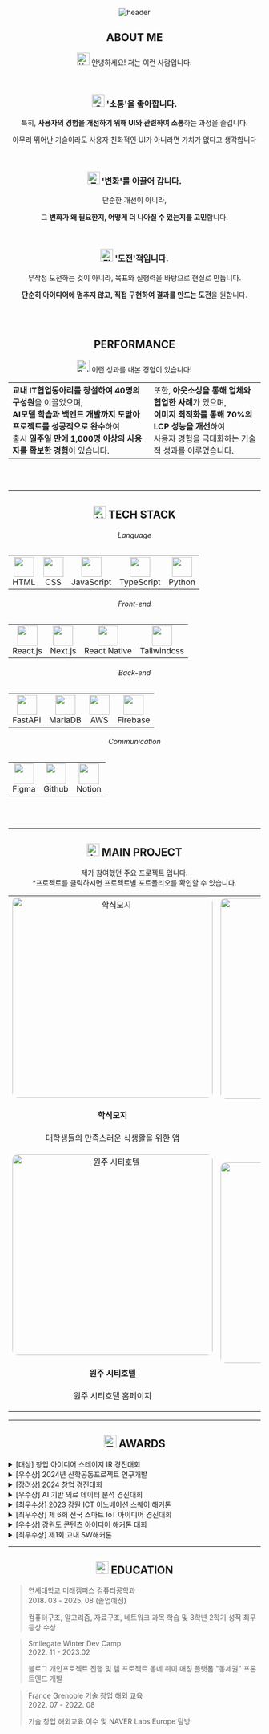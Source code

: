 
<div align="center">
  
![header](https://capsule-render.vercel.app/api?type=venom&color=timeGradient&height=500&text=소통과%20협업으로%20가치를%20만드는&desc=프론트엔드%20개발자%20우명규입니다&animation=fadeIn&fontSize=50&descSize=30&fontColor=FFFFFF)

</div>
<h2 align="center">ABOUT ME</h4>
<div align="center">
    <p align="center"><img src="https://raw.githubusercontent.com/Tarikul-Islam-Anik/Animated-Fluent-Emojis/master/Emojis/Hand%20gestures/Hand%20with%20Fingers%20Splayed%20Light%20Skin%20Tone.png" alt="Hand with Fingers Splayed Light Skin Tone" width="25" height="25" /> 안녕하세요! 저는 이런 사람입니다.</p>
    <br/>
    <div>
      <h3><img src="https://raw.githubusercontent.com/Tarikul-Islam-Anik/Animated-Fluent-Emojis/master/Emojis/Smilies/Smiling%20Face%20with%20Open%20Hands.png" alt="Smiling Face with Open Hands" width="25" height="25" /> '소통'을 좋아합니다.</h3>
      <div>
        <p>특히, <strong>사용자의 경험을 개선하기 위해 UI와 관련하여 소통</strong>하는 과정을 즐깁니다.</p>
        <p>아무리 뛰어난 기술이라도 사용자 친화적인 UI가 아니라면 가치가 없다고 생각합니다</p>
      </div>
    </div>
    <br/>
    <div>
      <h3><img src="https://raw.githubusercontent.com/Tarikul-Islam-Anik/Animated-Fluent-Emojis/master/Emojis/Smilies/Thinking%20Face.png" alt="Thinking Face" width="25" height="25" /> '변화'를 이끌어 갑니다.</h3>
      <div>
        <p>단순한 개선이 아니라,</p>
        <p>그 <strong>변화가 왜 필요한지, 어떻게 더 나아질 수 있는지를 고민</strong>합니다.</p>
      </div>
    </div>
    <br/>
    <div>
      <h3><img src="https://raw.githubusercontent.com/Tarikul-Islam-Anik/Animated-Fluent-Emojis/master/Emojis/Hand%20gestures/Flexed%20Biceps%20Light%20Skin%20Tone.png" alt="Flexed Biceps Light Skin Tone" width="25" height="25" /> '도전'적입니다.</h3>
      <div>
        <p>무작정 도전하는 것이 아니라, 목표와 실행력을 바탕으로 현실로 만듭니다.</p>
        <p><strong>단순히 아이디어에 멈추지 않고, 직접 구현하여 결과를 만드는 도전</strong>을 원합니다.</p>
      </div>
    </div>
  </div>
</div>

</br>
</br>

<h2 align="center">PERFORMANCE</h4>
<p align="center"><img src="https://raw.githubusercontent.com/Tarikul-Islam-Anik/Animated-Fluent-Emojis/master/Emojis/Activities/Bullseye.png" alt="Bullseye" width="25" height="25" /> 이런 성과를 내본 경험이 있습니다!</p>
<table align="center" width="100%">
  <tr>
    <td align="left">
      <strong>교내 IT협업동아리를 창설하여 40명의 구성원</strong>을 이끌었으며,<br/>
      <strong>AI모델 학습과 백엔드 개발까지 도맡아 프로젝트를 성공적으로 완수</strong>하여<br/>
      출시 <strong>일주일 만에 1,000명 이상의 사용자를 확보한 경험</strong>이 있습니다.
    </td>
    <td align="left">
      또한, <strong>아웃소싱을 통해 업체와 협업한 사례</strong>가 있으며,<br/>
      <strong>이미지 최적화를 통해 70%의 LCP 성능을 개선</strong>하여<br/>
      사용자 경험을 극대화하는 기술적 성과를 이루었습니다.
    </td>
  </tr>
</table>
</br>
</br>



---

<h2 align="center"><img src="https://raw.githubusercontent.com/Tarikul-Islam-Anik/Animated-Fluent-Emojis/master/Emojis/Objects/Hammer%20and%20Wrench.png" alt="Hammer and Wrench" width="25" height="25" /> TECH STACK</h2>
<div>
  <h6 align="center">Language</h6>
  <table align="center">
    <tr>
      <td align="center">
        <img src="https://skillicons.dev/icons?i=html" width="40" /><br>HTML
      </td>
      <td align="center">
        <img src="https://skillicons.dev/icons?i=css" width="40" /><br>CSS
      </td>
      <td align="center">
        <img src="https://skillicons.dev/icons?i=js" width="40" /><br>JavaScript
      </td>
      <td align="center">
        <img src="https://skillicons.dev/icons?i=ts" width="40" /><br>TypeScript
      </td>
      <td align="center">
        <img src="https://skillicons.dev/icons?i=python" width="40" /><br>Python
      </td>
    </tr>
  </table>
</div>

<div>
  <h6 align="center">Front-end</h6>
  <table align="center">
    <tr>
      <td align="center">
        <img src="https://raw.githubusercontent.com/marwin1991/profile-technology-icons/refs/heads/main/icons/react.png" width="40" /><br>React.js
      </td>
      <td align="center">
        <img src="https://raw.githubusercontent.com/marwin1991/profile-technology-icons/refs/heads/main/icons/next_js.png" width="40" /><br>Next.js
      </td>
      <td align="center">
        <img src="https://raw.githubusercontent.com/marwin1991/profile-technology-icons/refs/heads/main/icons/react.png" width="40" /><br>React Native
      </td>
      <td align="center">
        <img src="https://raw.githubusercontent.com/marwin1991/profile-technology-icons/refs/heads/main/icons/tailwind_css.png" width="40" /><br>Tailwindcss
      </td>
    </tr>
  </table>
</div>

<div>
  <h6 align="center">Back-end</h6>
  <table align="center">
    <tr>
      <td align="center">
        <img src="https://skillicons.dev/icons?i=fastapi" width="40" /><br>FastAPI
      </td>
      <td align="center">
        <img width="40" src="https://raw.githubusercontent.com/marwin1991/profile-technology-icons/refs/heads/main/icons/mariadb.png" width="40"/><br>MariaDB
      </td>
      <td align="center">
        <img src="https://raw.githubusercontent.com/marwin1991/profile-technology-icons/refs/heads/main/icons/aws.png" width="40" /><br>AWS
      </td>
      <td align="center">
        <img src="https://raw.githubusercontent.com/marwin1991/profile-technology-icons/refs/heads/main/icons/firebase.png" width="40" /><br>Firebase
      </td>
    </tr>
  </table>
</div>


<div>
  <h6 align="center">Communication</h6>
  <table align="center">
    <tr>
      <td align="center">
        <img src="https://skillicons.dev/icons?i=figma" width="40" /><br>Figma
      </td>
      <td align="center">
        <img src="https://skillicons.dev/icons?i=github" width="40" /><br>Github
      </td>
      <td align="center">
        <img src="https://skillicons.dev/icons?i=notion" width="40" /><br>Notion
      </td>
    </tr>
  </table>
</div>

</br>
</br>

---

<h2 align="center"><img src="https://raw.githubusercontent.com/Tarikul-Islam-Anik/Animated-Fluent-Emojis/master/Emojis/Objects/Laptop.png" alt="Laptop" width="25" height="25" /> MAIN PROJECT</h4>
<p align="center" style="margin:0px;">제가 참여했던 주요 프로젝트 입니다.</p>
<p align="center" style="margin:0px;">*프로젝트를 클릭하시면 프로젝트별 포트폴리오를 확인할 수 있습니다.</p>
<table align="center">
  <tr>
    <td align="center">
      <a href="https://myeonggyu-portfolio-bucket.s3.ap-southeast-2.amazonaws.com/Haksikmoji.pdf">
        <img width="400" alt="학식모지" src="https://github.com/user-attachments/assets/00968c4e-c994-45fa-8a07-86c6a3cce485" style="border-radius:10px;" />
      </a>
      <h4>학식모지</h4>
      <p>대학생들의 만족스러운 식생활을 위한 앱</p>
    </td>
    <td align="center">
      <a href="https://myeonggyu-portfolio-bucket.s3.ap-southeast-2.amazonaws.com/Flanning.pdf">
        <img width="400" alt="Flanning" src="https://github.com/user-attachments/assets/caff0ebd-9e86-443a-8945-af8ffc88b647" style="border-radius:10px;" />
      </a>
      <h4>Flanning</h4>
      <p>실시간 공동 여행 플래닝 앱</p>
    </td>
  </tr>
  <tr>
    <td align="center">
      <a href="https://myeonggyu-portfolio-bucket.s3.ap-southeast-2.amazonaws.com/Flanning.pdf">
        <img width="400" alt="원주 시티호텔" src="https://github.com/user-attachments/assets/ff3b07f9-da13-433f-b7e5-31156d187ea6" style="border-radius:10px;" />
      </a>
      <h4>원주 시티호텔</h4>
      <p>원주 시티호텔 홈페이지</p>
    </td>
    <td align="center">
      <a href="https://myeonggyu-portfolio-bucket.s3.ap-southeast-2.amazonaws.com/DO-IT.pdf">
        <img width="400" alt="DO IT" src="https://github.com/user-attachments/assets/e1d369da-63b4-4bfa-88c9-7d3e51ba1136" style="border-radius:10px;" />
      </a>
      <h4 style="margin:0px;">DO IT</h4>
      <p>교내 IT 협업 동아리 홈페이지</p>
    </td>
  </tr>
</table>

---

<h2 align="center"><img src="https://raw.githubusercontent.com/Tarikul-Islam-Anik/Animated-Fluent-Emojis/master/Emojis/Activities/Trophy.png" alt="Trophy" width="25" height="25" /> AWARDS</h4>

<details>
  <summary>[대상] 창업 아이디어 스테이지 IR 경진대회</summary>
  
  * DATE : 2025. 01. 16
  * THEME : 낙후된 지방 소개 재학생들의 불만족스러운 식사 경험을 향상시키기 위한 "학식모지" 서비스 개발 및 발표
  * ROLE : 학식모지 앱 백엔드 개발 및 식생활 플랫폼 경쟁사 차별점 분석
</details>
<details>
  <summary>[우수상] 2024년 산학공동프로젝트 연구개발</summary>

  * DATE : 2024. 11. 19
  * THEME : 
  * ROLE : 
</details>
<details>
  <summary>[장려상] 2024 창업 경진대회</summary>

  * DATE : 2024. 06. 01
  * THEME : 초기비용 5만원을 통해 수익화를 실현하는 경진대회
  * ROLE : 학교 축제에서 달고나를 직접 만들어 판매하여 총 102,570원의 수익을 실현
</details>
<details>
  <summary>[우수상] AI 기반 의료 데이터 분석 경진대회</summary>

  * DATE : 2024. 04. 02
  * THEME : LLM을 활용한 3대 만성 질환 데이터 분석 경진대회
  * ROLE : Power BI를 활용한 데이터 시각화 및 분석
</details>
<details>
  <summary>[최우수상] 2023 강원 ICT 이노베이션 스퀘어 해커톤</summary>

  * DATE : 2023. 11. 14
  * THEME : 양양 관광데이터를 활용한 데이터 분석 및 아이디어 기획 경진대회
  * ROLE : Power BI를 활용한 데이터 시각화 및 양양군의 폐교를 활용한 관광 범위 확대 방안 기획
</details>
<details>
  <summary>[최우수상] 제 6회 전국 스마트 IoT 아이디어 경진대회</summary>

  * DATE : 2023. 08. 30
  * THEME : ChatGPT API를 활용한 감정다이어리 "MARU" 앱서비스 기획
  * ROLE : 서비스 기획 및 UI 프로토타입 제작
</details>
<details>
  <summary>[우수상] 강원도 콘텐츠 아이디어 해커톤 대회</summary>

  * DATE : 2022. 05. 25
  * THEME : 공유형 메타버스 Farm 서비스 기획
  * ROLE : 아이디어 기획 및 PPT 제작
</details>
<details>
  <summary>[최우수상] 제1회 교내 SW해커톤</summary>

  * DATE : 2021. 11. 08
  * THEME : 개방 의료데이터를 활용한 "건강설문 기반 질병 예측 웹서비스" 개발 및 발표
  * ROLE : UI디자인 및 웹서비스 개발 총괄
</details>



---

<h2 align="center"><img src="https://raw.githubusercontent.com/Tarikul-Islam-Anik/Animated-Fluent-Emojis/master/Emojis/Objects/Open%20Book.png" alt="Open Book" width="25" height="25" /> EDUCATION</h4>

> 연세대학교 미래캠퍼스 컴퓨터공학과 <br/>
> 2018. 03 - 2025. 08 (졸업예정)
>
> 컴퓨터구조, 알고리즘, 자료구조, 네트워크 과목 학습 및 3학년 2학기 성적 최우등상 수상

> Smilegate Winter Dev Camp<br/>
> 2022. 11 - 2023.02
>
> 블로그 개인프로젝트 진행 및 템 프로젝트 동네 취미 매칭 플랫폼 "동세권" 프론트엔드 개발

> France Grenoble 기술 창업 해외 교육<br/>
> 2022. 07 - 2022. 08
>
> 기술 창업 해외교육 이수 및 NAVER Labs Europe 탐방
